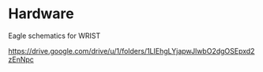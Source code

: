 # Hardware

Eagle schematics for WRIST

https://drive.google.com/drive/u/1/folders/1LIEhgLYjapwJlwbO2dgOSEpxd2zEnNpc
